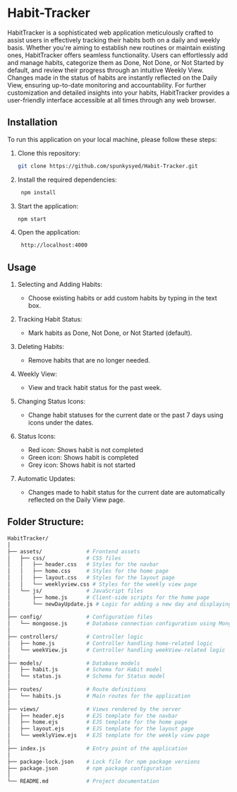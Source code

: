 # Habit-Tracker

HabitTracker is a sophisticated web application meticulously crafted to assist users in effectively tracking their habits both on a daily and weekly basis. Whether you're aiming to establish new routines or maintain existing ones, HabitTracker offers seamless functionality. Users can effortlessly add and manage habits, categorize them as Done, Not Done, or Not Started by default, and review their progress through an intuitive Weekly View. Changes made in the status of habits are instantly reflected on the Daily View, ensuring up-to-date monitoring and accountability. For further customization and detailed insights into your habits, HabitTracker provides a user-friendly interface accessible at all times through any web browser.

## Installation

To run this application on your local machine, please follow these steps:

1. Clone this repository:
   ```bash
   git clone https://github.com/spunkysyed/Habit-Tracker.git

2. Install the required dependencies:
   ```bash
    npm install

3. Start the application:
   ```bash
   npm start

4. Open the application:
   ```bash
    http://localhost:4000


## Usage

1. Selecting and Adding Habits:
    - Choose existing habits or add custom habits by typing in the text box.

2. Tracking Habit Status:
    - Mark habits as Done, Not Done, or Not Started (default).

3. Deleting Habits:
    - Remove habits that are no longer needed.

4. Weekly View:
    - View and track habit status for the past week.

5. Changing Status Icons:
    - Change habit statuses for the current date or the past 7 days using icons under the dates.

6. Status Icons:
    - Red icon: Shows habit is not completed
    - Green icon: Shows habit is completed
    - Grey icon: Shows habit is not started

7. Automatic Updates:
    - Changes made to habit status for the current date are automatically reflected on the Daily View page.

## Folder Structure:
```bash
HabitTracker/
│
├── assets/              # Frontend assets
│   ├── css/             # CSS files
│   │   ├── header.css   # Styles for the navbar
│   │   ├── home.css     # Styles for the home page
│   │   ├── layout.css   # Styles for the layout page
│   │   └── weeklyview.css # Styles for the weekly view page
│   └── js/              # JavaScript files
│       ├── home.js      # Client-side scripts for the home page
│       └── newDayUpdate.js # Logic for adding a new day and displaying the previous 6 days
│
├── config/              # Configuration files
│   └── mongoose.js      # Database connection configuration using Mongoose
│
├── controllers/         # Controller logic
│   ├── home.js          # Controller handling home-related logic
│   └── weekView.js      # Controller handling weekView-related logic
│   
├── models/              # Database models
│   ├── habit.js         # Schema for Habit model
│   └── status.js        # Schema for Status model
│
├── routes/              # Route definitions
│   └── habits.js        # Main routes for the application
│
├── views/               # Views rendered by the server
│   ├── header.ejs       # EJS template for the navbar
│   ├── home.ejs         # EJS template for the home page
│   ├── layout.ejs       # EJS template for the layout page
│   └── weeklyView.ejs   # EJS template for the weekly view page
│
├── index.js             # Entry point of the application
│
├── package-lock.json    # Lock file for npm package versions
├── package.json         # npm package configuration
│
└── README.md            # Project documentation
